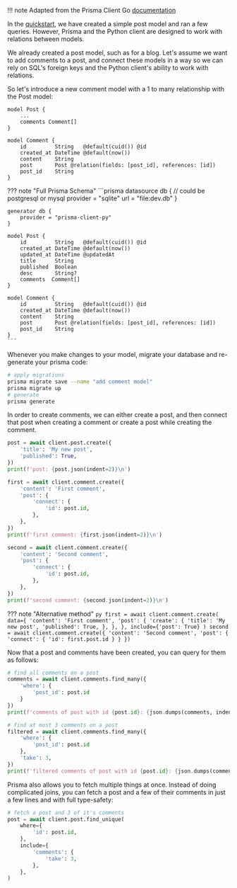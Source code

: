 !!! note
    Adapted from the Prisma Client Go [documentation](https://github.com/prisma/prisma-client-go/blob/master/docs/advanced.md)

In the [quickstart](quickstart.md), we have created a simple post model and ran a few queries. However, Prisma and the
Python client are designed to work with relations between models.

We already created a post model, such as for a blog. Let's assume we want to add comments to a post, and connect these
models in a way so we can rely on SQL's foreign keys and the Python client's ability to work with relations.

So let's introduce a new comment model with a 1 to many relationship with the Post model:

```prisma
model Post {
    ...
    comments Comment[]
}

model Comment {
    id         String   @default(cuid()) @id
    created_at DateTime @default(now())
    content    String
    post       Post @relation(fields: [post_id], references: [id])
    post_id    String
}
```

??? note "Full Prisma Schema"
    ```prisma
    datasource db {
        // could be postgresql or mysql
        provider = "sqlite"
        url      = "file:dev.db"
    }

    generator db {
        provider = "prisma-client-py"
    }

    model Post {
        id         String   @default(cuid()) @id
        created_at DateTime @default(now())
        updated_at DateTime @updatedAt
        title      String
        published  Boolean
        desc       String?
        comments  Comment[]
    }

    model Comment {
        id         String   @default(cuid()) @id
        created_at DateTime @default(now())
        content    String
        post       Post @relation(fields: [post_id], references: [id])
        post_id    String
    }
    ```

Whenever you make changes to your model, migrate your database and re-generate your prisma code:

```sh
# apply migrations
prisma migrate save --name "add comment model"
prisma migrate up
# generate
prisma generate
```

In order to create comments, we can either create a post, and then connect that post when creating a comment or create a post while creating the comment.

```py
post = await client.post.create({
    'title': 'My new post',
    'published': True,
})
print(f'post: {post.json(indent=2)}\n')

first = await client.comment.create({
    'content': 'First comment',
    'post': {
        'connect': {
            'id': post.id,
        },
    },
})
print(f'first comment: {first.json(indent=2)}\n')

second = await client.comment.create({
    'content': 'Second comment',
    'post': {
        'connect': {
            'id': post.id,
        },
    },
})
print(f'second comment: {second.json(indent=2)}\n')
```

??? note "Alternative method"
    ```py
    first = await client.comment.create(
        data={
            'content': 'First comment',
            'post': {
                'create': {
                    'title': 'My new post',
                    'published': True,
                },
            },
        },
        include={'post': True}
    )
    second = await client.comment.create({
        'content': 'Second comment',
        'post': {
            'connect': {
                'id': first.post.id
            }
        }
    })
    ```

Now that a post and comments have been created, you can query for them as follows:

```py
# find all comments on a post
comments = await client.comments.find_many({
    'where': {
        'post_id': post.id
    }
})
print(f'comments of post with id {post.id}: {json.dumps(comments, indent=2)}')

# find at most 3 comments on a post
filtered = await client.comments.find_many({
    'where': {
        'post_id': post.id
    },
    'take': 3,
})
print(f'filtered comments of post with id {post.id}: {json.dumps(comments, indent=2)}')
```

Prisma also allows you to fetch multiple things at once. Instead of doing complicated joins, you can fetch a post and a
few of their comments in just a few lines and with full type-safety:

```py
# fetch a post and 3 of it's comments
post = await client.post.find_unique(
    where={
        'id': post.id,
    },
    include={
        'comments': {
            'take': 3,
        },
    },
)
```


<!-- TODO: add reference to the API reference documentation once added -->
